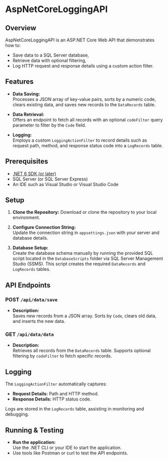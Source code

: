 # AspNetCoreLoggingAPI

## Overview
AspNetCoreLoggingAPI is an ASP.NET Core Web API that demonstrates how to:
- Save data to a SQL Server database,
- Retrieve data with optional filtering,
- Log HTTP request and response details using a custom action filter.

## Features
- **Data Saving:**  
  Processes a JSON array of key-value pairs, sorts by a numeric code, clears existing data, and saves new records to the `DataRecords` table.

- **Data Retrieval:**  
  Offers an endpoint to fetch all records with an optional `codeFilter` query parameter to filter by the `Code` field.

- **Logging:**  
  Employs a custom `LoggingActionFilter` to record details such as request path, method, and response status code into a `LogRecords` table.

## Prerequisites
- [.NET 6 SDK (or later)](https://dotnet.microsoft.com/download)
- SQL Server (or SQL Server Express)
- An IDE such as Visual Studio or Visual Studio Code

## Setup

1. **Clone the Repository:**
   Download or clone the repository to your local environment.

2. **Configure Connection String:**  
   Update the connection string in `appsettings.json` with your server and database details.

3. **Database Setup:**  
   Create the database schema manually by running the provided SQL script located in the `DatabaseScripts` folder via SQL Server Management Studio (SSMS). This script creates the required `DataRecords` and `LogRecords` tables.

## API Endpoints

### POST `/api/data/save`
- **Description:**  
  Saves new records from a JSON array. Sorts by `Code`, clears old data, and inserts the new data.

### GET `/api/data/data`
- **Description:**  
  Retrieves all records from the `DataRecords` table. Supports optional filtering by `codeFilter` to fetch specific records.

## Logging
The `LoggingActionFilter` automatically captures:
- **Request Details:** Path and HTTP method.
- **Response Details:** HTTP status code.

Logs are stored in the `LogRecords` table, assisting in monitoring and debugging.

## Running & Testing
- **Run the application:**  
  Use the .NET CLI or your IDE to start the application.
- Use tools like Postman or curl to test the API endpoints.